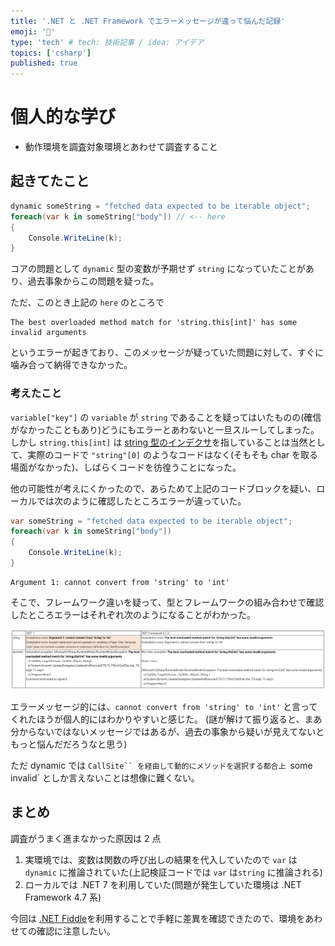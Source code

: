 ```yaml
---
title: '.NET と .NET Framework でエラーメッセージが違って悩んだ記録'
emoji: '🌊'
type: 'tech' # tech: 技術記事 / idea: アイデア
topics: ['csharp']
published: true
---
```


# 個人的な学び

- 動作環境を調査対象環境とあわせて調査すること

## 起きてたこと

```csharp
dynamic someString = "fetched data expected to be iterable object";
foreach(var k in someString["body"]) // <-- here
{
    Console.WriteLine(k);
}
```

コアの問題として `dynamic` 型の変数が予期せず `string` になっていたことがあり、過去事象からこの問題を疑った。

ただ、このとき上記の `here` のところで

```text
The best overloaded method match for 'string.this[int]' has some invalid arguments
```

というエラーが起きており、このメッセージが疑っていた問題に対して、すぐに噛み合って納得できなかった。

### 考えたこと

`variable["key"]` の `variable` が `string` であることを疑ってはいたものの(確信がなかったこともあり)どうにもエラーとあわないと一旦スルーしてしまった。
しかし `string.this[int]` は [string 型のインデクサ](https://source.dot.net/#System.Private.CoreLib/src/libraries/System.Private.CoreLib/src/System/String.cs,741)を指していることは当然として、実際のコードで `"string"[0]` のようなコードはなく(そもそも char を取る場面がなかった)、しばらくコードを彷徨うことになった。

他の可能性が考えにくかったので、あらためて上記のコードブロックを疑い、ローカルでは次のように確認したところエラーが違っていた。

```csharp
var someString = "fetched data expected to be iterable object";
foreach(var k in someString["body"])
{
    Console.WriteLine(k);
}
```

```text
Argument 1: cannot convert from 'string' to 'int'
```

そこで、フレームワーク違いを疑って、型とフレームワークの組み合わせで確認したところエラーはそれぞれ次のようになることがわかった。

![](/images/fb7fc0adf8cb5b.png)

エラーメッセージ的には、`cannot convert from 'string' to 'int'` と言ってくれたほうが個人的にはわかりやすいと感じた。
(謎が解けて振り返ると、まあ分からないではないメッセージではあるが、過去の事象から疑いが見えてないともっと悩んだだろうなと思う)

ただ dynamic では ` CallSite`` を経由して動的にメソッドを選択する都合上  `some invalid` としか言えないことは想像に難くない。

## まとめ

調査がうまく進まなかった原因は 2 点

1. 実環境では、変数は関数の呼び出しの結果を代入していたので `var` は `dynamic` に推論されていた(上記検証コードでは `var` は`string` に推論される)
2. ローカルでは .NET 7 を利用していた(問題が発生していた環境は .NET Framework 4.7 系)

今回は [.NET Fiddle](https://dotnetfiddle.net/)を利用することで手軽に差異を確認できたので、環境をあわせての確認に注意したい。
